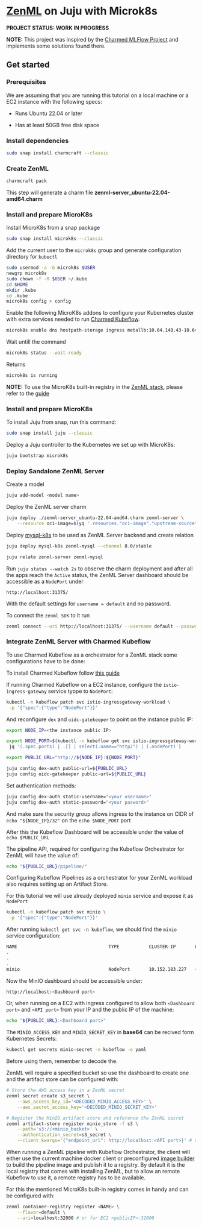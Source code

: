 # [ZenML](https://www.zenml.io/) on Juju with Microk8s

**PROJECT STATUS: WORK IN PROGRESS**

**NOTE:** This project was inspired by the [Charmed MLFlow Project](https://github.com/canonical/mlflow-operator) and implements some solutions found there.

## Get started

### Prerequisites

We are assuming that you are running this tutorial on a local machine or a EC2 instance with the following specs:

- Runs Ubuntu 22.04 or later

- Has at least 50GB free disk space

### Install dependencies

```bash
sudo snap install charmcraft --classic
```

### Create ZenML

```bash
charmcraft pack
```

This step will generate a charm file **zenml-server_ubuntu-22.04-amd64.charm**

### Install and prepare MicroK8s

Install MicroK8s from a snap package

```bash
sudo snap install microk8s --classic
```

Add the current user to the `microk8s` group and generate configuration directory for `kubectl`

```bash
sudo usermod -a -G microk8s $USER
newgrp microk8s
sudo chown -f -R $USER ~/.kube
cd $HOME
mkdir .kube
cd .kube
microk8s config > config
```

Enable the following MicroK8s addons to configure your Kubernetes cluster with extra services needed to run [Charmed Kubeflow](https://charmed-kubeflow.io/docs/get-started-with-charmed-kubeflow).

```bash
microk8s enable dns hostpath-storage ingress metallb:10.64.140.43-10.64.140.49
```

Wait untill the command

```bash
microk8s status --wait-ready
```

Returns

```bash
microk8s is running
```

**NOTE:** To use the MicroK8s built-in registry in the [ZenML stack](https://docs.zenml.io/stacks-and-components/component-guide/model-registries), please refer to the [guide](https://microk8s.io/docs/registry-built-in)

### Install and prepare MicroK8s

To install Juju from snap, run this command:

```bash
sudo snap install juju --classic
```

Deploy a Juju controller to the Kubernetes we set up with MicroK8s:

```bash
juju bootstrap microk8s
```

### Deploy Sandalone ZenML Server

Create a model

```bash
juju add-model <model name>
```

Deploy the ZenML server charm

```bash
juju deploy ./zenml-server_ubuntu-22.04-amd64.charm zenml-server \
    --resource oci-image=$(yq '.resources."oci-image"."upstream-source"' metadata.yaml)
```

Deploy [mysql-k8s](https://github.com/canonical/mysql-k8s-operator) to be used as ZenML Server backend and create relation

```bash
juju deploy mysql-k8s zenml-mysql --channel 8.0/stable

juju relate zenml-server zenml-mysql
```

Run `juju status --watch 2s` to observe the charm deployment and after all the apps reach the `Active` status, the ZenML Server dashboard should be accessible as a `NodePort` under

```
http://localhost:31375/
```

With the default settings for `username = default` and no password.

To connect the `zenml SDK` to it run

```bash
zenml connect --uri http://localhost:31375/ --username default --password ''
```

### Integrate ZenML Server with Charmed Kubeflow

To use Charmed Kubeflow as a orchestrator for a ZenML stack some configurations have to be done:

To install Charmed Kubeflow follow [this guide](https://charmed-kubeflow.io/docs/get-started-with-charmed-kubeflow)

If running Charmed Kubeflow on a EC2 instance, configure the `istio-ingress-gateway` service tyope to `NodePort`:

```bash
kubectl -n kubeflow patch svc istio-ingressgateway-workload \
 -p '{"spec":{"type":"NodePort"}}'
```

And reconfigure `dex` and `oidc-gatekeeper` to point on the instance public IP:

```bash
export NODE_IP=<the instance public IP>

export NODE_PORT=$(kubectl -n kubeflow get svc istio-ingressgateway-workload -o=json | \
 jq '(.spec.ports) | .[] | select(.name=="http2") | (.nodePort)')

export PUBLIC_URL="http://${NODE_IP}:${NODE_PORT}"

juju config dex-auth public-url=${PUBLIC_URL}
juju config oidc-gatekeeper public-url=${PUBLIC_URL}
```

Set authentication methods:

```bash
juju config dex-auth static-username="<your username>"
juju config dex-auth static-password="<your pasword>"
```

And make sure the security group allows ingress to the instance on CIDR of `echo "${NODE_IP}/32"` on the `echo $NODE_PORT` port

After this the Kubeflow Dashboard will be accessible under the value of `echo $PUBLIC_URL`

The pipeline API, required for configuring the Kubeflow Orchestrator for ZenML will have the value of:

```bash
echo "${PUBLIC_URL}/pipeline/"
```

Configuring Kubeflow Pipelines as a orchestrator for your ZenML workload also requires setting up an Artifact Store.

For this tutorial we will use already deployed `minio` service and expose it as `NodePort`

```bash
kubectl -n kubeflow patch svc minio \
 -p '{"spec":{"type":"NodePort"}}'
```

After running `kubectl get svc -n kubeflow`, we should find the `minio` service configuration:

```bash
NAME                                  TYPE           CLUSTER-IP       EXTERNAL-IP                        PORT(S)
.
.
.
minio                                 NodePort       10.152.183.227   <none>                             9000:<API port>/TCP,9001:<Dashboard port>/TCP
```

Now the MinIO dashboard should be accessible under:

```bash
http://localhost:<Dashboard port>
```

Or, when running on a EC2 with ingress configured to allow both `<Dashboard port>` and `<API port>` from your IP and the public IP of the machine:

```bash
echo "${PUBLIC_URL}:<Dashboard port>"
```

The `MINIO_ACCESS_KEY` and `MINIO_SECRET_KEY` in **base64** can be recived form Kubernetes Secrets:

```bash
kubectl get secrets minio-secret -n kubeflow -o yaml
```

Before using them, remember to decode the.

ZenML will require a specified bucket so use the dashboard to create one and the artifact store can be configured with:

```bash
# Store the AWS access key in a ZenML secret
zenml secret create s3_secret \
    --aws_access_key_id='<DECODED_MINIO_ACCESS_KEY>' \
    --aws_secret_access_key='<DECODED_MINIO_SECRET_KEY>'

# Register the MinIO artifact-store and reference the ZenML secret
zenml artifact-store register minio_store -f s3 \
    --path='s3://<minio_bucket>' \
    --authentication_secret=s3_secret \
    --client_kwargs='{"endpoint_url": http://localhost:<API port>}' # or for EC2 <publicIP>:<API port>
```

When running a ZenML pipeline with Kubeflow Orchestrator, the client will either use the current machine docker client or preconfigured [image builder](https://docs.zenml.io/stacks-and-components/component-guide/image-builders) to build the pipeline image and publish it to a registry. By default it is the local registry that comes with installing ZenML, but to allow an remote Kubeflow to use it, a remote registry has to be available.

For this the mentioned MicroK8s built-in registry comes in handy and can be configured with:

```bash
zenml container-registry register <NAME> \
    --flavor=default \
    --uri=localhost:32000 # or for EC2 <publicIP>:32000
```
